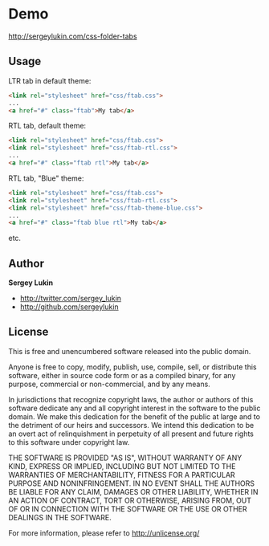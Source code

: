 Demo
====================

http://sergeylukin.com/css-folder-tabs

Usage
--------------------

LTR tab in default theme:

``` html
<link rel="stylesheet" href="css/ftab.css">
...
<a href="#" class="ftab">My tab</a>
```
RTL tab, default theme:

``` html
<link rel="stylesheet" href="css/ftab.css">
<link rel="stylesheet" href="css/ftab-rtl.css">
...
<a href="#" class="ftab rtl">My tab</a>
```

RTL tab, "Blue" theme:

``` html
<link rel="stylesheet" href="css/ftab.css">
<link rel="stylesheet" href="css/ftab-rtl.css">
<link rel="stylesheet" href="css/ftab-theme-blue.css">
...
<a href="#" class="ftab blue rtl">My tab</a>
```

etc.

Author
--------------------

**Sergey Lukin**

+ http://twitter.com/sergey_lukin
+ http://github.com/sergeylukin

License
--------------------

This is free and unencumbered software released into the public domain.

Anyone is free to copy, modify, publish, use, compile, sell, or
distribute this software, either in source code form or as a compiled
binary, for any purpose, commercial or non-commercial, and by any
means.

In jurisdictions that recognize copyright laws, the author or authors
of this software dedicate any and all copyright interest in the
software to the public domain. We make this dedication for the benefit
of the public at large and to the detriment of our heirs and
successors. We intend this dedication to be an overt act of
relinquishment in perpetuity of all present and future rights to this
software under copyright law.

THE SOFTWARE IS PROVIDED "AS IS", WITHOUT WARRANTY OF ANY KIND,
EXPRESS OR IMPLIED, INCLUDING BUT NOT LIMITED TO THE WARRANTIES OF
MERCHANTABILITY, FITNESS FOR A PARTICULAR PURPOSE AND NONINFRINGEMENT.
IN NO EVENT SHALL THE AUTHORS BE LIABLE FOR ANY CLAIM, DAMAGES OR
OTHER LIABILITY, WHETHER IN AN ACTION OF CONTRACT, TORT OR OTHERWISE,
ARISING FROM, OUT OF OR IN CONNECTION WITH THE SOFTWARE OR THE USE OR
OTHER DEALINGS IN THE SOFTWARE.

For more information, please refer to <http://unlicense.org/>